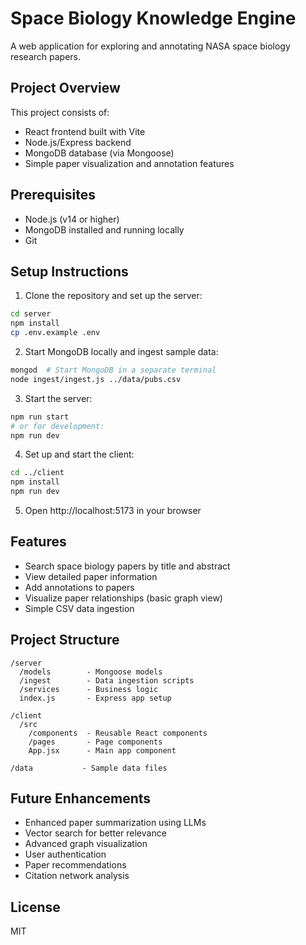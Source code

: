 # Space Biology Knowledge Engine

A web application for exploring and annotating NASA space biology research papers.

## Project Overview

This project consists of:
- React frontend built with Vite
- Node.js/Express backend
- MongoDB database (via Mongoose)
- Simple paper visualization and annotation features

## Prerequisites

- Node.js (v14 or higher)
- MongoDB installed and running locally
- Git

## Setup Instructions

1. Clone the repository and set up the server:
```bash
cd server
npm install
cp .env.example .env
```

2. Start MongoDB locally and ingest sample data:
```bash
mongod  # Start MongoDB in a separate terminal
node ingest/ingest.js ../data/pubs.csv
```

3. Start the server:
```bash
npm run start
# or for development:
npm run dev
```

4. Set up and start the client:
```bash
cd ../client
npm install
npm run dev
```

5. Open http://localhost:5173 in your browser

## Features

- Search space biology papers by title and abstract
- View detailed paper information
- Add annotations to papers
- Visualize paper relationships (basic graph view)
- Simple CSV data ingestion

## Project Structure

```
/server
  /models        - Mongoose models
  /ingest        - Data ingestion scripts
  /services      - Business logic
  index.js       - Express app setup
  
/client
  /src
    /components  - Reusable React components
    /pages       - Page components
    App.jsx      - Main app component
    
/data           - Sample data files
```

## Future Enhancements

- Enhanced paper summarization using LLMs
- Vector search for better relevance
- Advanced graph visualization
- User authentication
- Paper recommendations
- Citation network analysis

## License

MIT